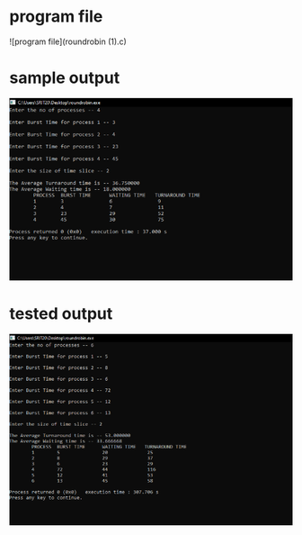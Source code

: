 # program file
![program file](roundrobin (1).c)

# sample output
![sample output](rrsampleoutput.PNG)

# tested output
![tested output](rrtestedoutput.PNG)
